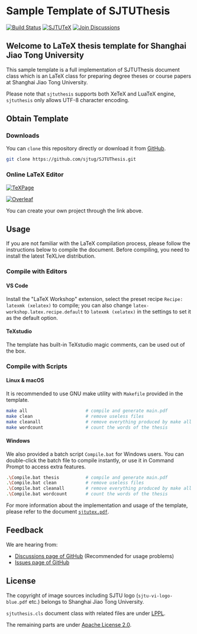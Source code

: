 # Sample Template of SJTUThesis

[![Build Status](https://github.com/sjtug/SJTUThesis/actions/workflows/build.yml/badge.svg)](https://github.com/sjtug/SJTUThesis/actions)
[![SJTUTeX](https://img.shields.io/github/v/release/sjtug/SJTUTeX?label=SJTUTeX)](https://github.com/sjtug/SJTUTeX)
[![Join Discussions](https://img.shields.io/github/discussions/sjtug/SJTUThesis)](https://github.com/sjtug/SJTUThesis/discussions)

## Welcome to LaTeX thesis template for Shanghai Jiao Tong University

This sample template is a full implementation of SJTUThesis document class which is an LaTeX class for preparing degree theses or course papers at Shanghai Jiao Tong University.

Please note that `sjtuthesis` supports both XeTeX and LuaTeX engine, `sjtuthesis` only allows UTF-8 character encoding.

## Obtain Template

### Downloads

You can `clone` this repository directly or download it from [GitHub](https://github.com/sjtug/SJTUThesis).

```bash
git clone https://github.com/sjtug/SJTUThesis.git
```

### Online LaTeX Editor

[![TeXPage](https://img.shields.io/badge/SJTUThesis-TeXPage-495A80.svg)](https://www.texpage.com/template/542af6f9-f66f-4068-8732-f20fe7bd08ef)

[![Overleaf](https://img.shields.io/badge/SJTUThesis-Overleaf-098842.svg)](https://www.overleaf.com/latex/templates/sjtuthesis-latex-thesis-template-for-shanghai-jiao-tong-university/mkdwbyjbtfgg)

You can create your own project through the link above.

## Usage

If you are not familiar with the LaTeX compilation process, please follow the instructions below to compile the document. Before compiling, you need to install the latest TeXLive distribution.

### Compile with Editors

#### VS Code

Install the "LaTeX Workshop" extension, select the preset recipe `Recipe: latexmk (xelatex)` to compile; you can also change `latex-workshop.latex.recipe.default` to `latexmk (xelatex)` in the settings to set it as the default option.

#### TeXstudio

The template has built-in TeXstudio magic comments, can be used out of the box.

### Compile with Scripts

#### Linux & macOS

It is recommended to use GNU make utility with `Makefile` provided in the template.

```bash
make all                      # compile and generate main.pdf
make clean                    # remove useless files
make cleanall                 # remove everything produced by make all
make wordcount                # count the words of the thesis
```

#### Windows

We also provided a batch script `Compile.bat` for Windows users. You can double-click the batch file to compile instantly, or use it in Command Prompt to access extra features.

```bash
.\Compile.bat thesis          # compile and generate main.pdf
.\Compile.bat clean           # remove useless files
.\Compile.bat cleanall        # remove everything produced by make all
.\Compile.bat wordcount       # count the words of the thesis
```

For more information about the implementation and usage of the template, please refer to the document [`sjtutex.pdf`](https://mirrors.sjtug.sjtu.edu.cn/ctan/macros/latex/contrib/sjtutex/sjtutex.pdf).

## Feedback

We are hearing from:

* [Discussions page of GitHub](https://github.com/sjtug/SJTUThesis/discussions) (Recommended for usage problems)
* [Issues page of GitHub](https://github.com/sjtug/SJTUThesis/issues)
<!-- * [SJTU BBS](https://bbs.sjtu.edu.cn/bbsdoc?board=TeX_LaTeX) -->

## License

The copyright of image sources including SJTU logo (`sjtu-vi-logo-blue.pdf` etc.)
belongs to Shanghai Jiao Tong University.

`sjtuthesis.cls` document class with related files are under [LPPL](https://www.latex-project.org/lppl.txt).

The remaining parts are under [Apache License 2.0](LICENSE).
